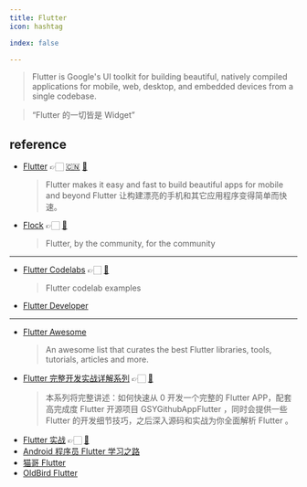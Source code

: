 ```yaml
---
title: Flutter
icon: hashtag

index: false

---
```


<!-- more -->

> Flutter is Google's UI toolkit for building beautiful, natively compiled applications for mobile, web, desktop, and embedded devices from a single codebase.

> “Flutter 的一切皆是 Widget”

## reference

- [Flutter](https://flutter.dev) 👉🏻 [🇨🇳](https://flutter.cn) [🐙](https://github.com/flutter/flutter) 
    > Flutter makes it easy and fast to build beautiful apps for mobile and beyond
      Flutter 让构建漂亮的手机和其它应用程序变得简单而快速。
- [Flock](https://getflocked.dev/) 👉🏻 [🐙](https://github.com/join-the-flock/flock)
    > Flutter, by the community, for the community

------

- [Flutter Codelabs](https://codelabs.developers.google.com/?product=flutter) 👉🏻 [🐙](https://github.com/flutter/codelabs)
    > Flutter codelab examples
- [Flutter Developer](https://roadmap.sh/flutter)

------

- [Flutter Awesome](https://github.com/Solido/awesome-flutter)
    > An awesome list that curates the best Flutter libraries, tools, tutorials, articles and more.
- [Flutter 完整开发实战详解系列](https://guoshuyu.cn/home/wx) 👉🏻 [🐙](https://github.com/CarGuo/gsy_flutter_book)
    > 本系列将完整讲述：如何快速从 0 开发一个完整的 Flutter APP，配套高完成度 Flutter 开源项目 GSYGithubAppFlutter ，同时会提供一些 Flutter 的开发细节技巧，之后深入源码和实战为你全面解析 Flutter 。
- [Flutter 实战](https://book.flutterchina.club) 👉🏻 [🐙](https://github.com/flutterchina/flutter_in_action_2nd)
- [Android 程序员 Flutter 学习之路](https://flutter.li-xyz.com:1443)
- [猫哥 Flutter](https://wiki.ducafecat.tech)
- [OldBird Flutter](https://oldbird.run/flutter)
